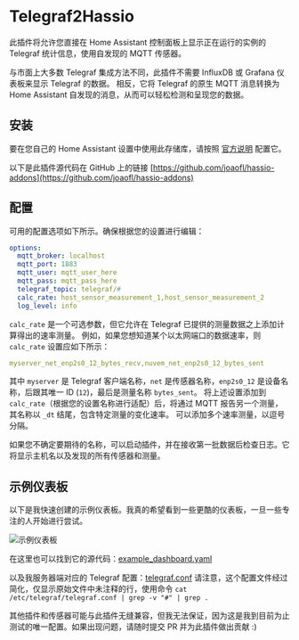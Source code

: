 # Telegraf2Hassio

此插件将允许您直接在 Home Assistant 控制面板上显示正在运行的实例的 Telegraf 统计信息，使用自发现的 MQTT 传感器。

与市面上大多数 Telegraf 集成方法不同，此插件不需要 InfluxDB 或 Grafana 仪表板来显示 Telegraf 的数据。
相反，它将 Telegraf 的原生 MQTT 消息转换为 Home Assistant 自发现的消息，从而可以轻松检测和呈现您的数据。

## 安装

要在您自己的 Home Assistant 设置中使用此存储库，请按照 [官方说明](https://www.home-assistant.io/common-tasks/supervised/#installing-third-party-add-ons) 配置它。

以下是此插件源代码在 GitHub 上的链接 [https://github.com/joaofl/hassio-addons](https://github.com/joaofl/hassio-addons)

## 配置

可用的配置选项如下所示。确保根据您的设置进行编辑：

```yaml
options:
  mqtt_broker: localhost
  mqtt_port: 1883
  mqtt_user: mqtt_user_here
  mqtt_pass: mqtt_pass_here
  telegraf_topic: telegraf/#
  calc_rate: host_sensor_measurement_1,host_sensor_measurement_2
  log_level: info
```

`calc_rate` 是一个可选参数，但它允许在 Telegraf 已提供的测量数据之上添加计算得出的速率测量。
例如，如果您想知道某个以太网端口的数据速率，则 `calc_rate` 设置应如下所示：

```yaml
myserver_net_enp2s0_12_bytes_recv,nuvem_net_enp2s0_12_bytes_sent
```
其中 `myserver` 是 Telegraf 客户端名称，`net` 是传感器名称，`enp2s0_12` 是设备名称，后跟其唯一 ID (`12`)，最后是测量名称 `bytes_sent`。
将上述设置添加到 `calc_rate`（根据您的设置名称进行适配）后，将通过 MQTT 报告另一个测量，其名称以 `_dt` 结尾，包含特定测量的变化速率。
可以添加多个速率测量，以逗号分隔。

如果您不确定要期待的名称，可以启动插件，并在接收第一批数据后检查日志。它将显示主机名以及发现的所有传感器和测量。

## 示例仪表板

以下是我快速创建的示例仪表板。我真的希望看到一些更酷的仪表板，一旦一些专注的人开始进行尝试。

![示例仪表板](https://github.com/joaofl/hassio-addons/blob/master/telegraf2hassio/resources/dashboard-example.png?raw=true)

在这里也可以找到它的源代码：[example_dashboard.yaml](https://github.com/joaofl/hassio-addons/blob/master/telegraf2hassio/resources/example_dashboard.yaml)

以及我服务器端对应的 Telegraf 配置：[telegraf.conf](https://github.com/joaofl/hassio-addons/blob/master/telegraf2hassio/resources/telegraf.conf)
请注意，这个配置文件经过简化，仅显示原始文件中未注释的行，使用命令 `cat /etc/telegraf/telegraf.conf | grep -v "#" | grep .`

其他插件和传感器可能与此插件无缝兼容，但我无法保证，因为这是我到目前为止测试的唯一配置。如果出现问题，请随时提交 PR 并为此插件做出贡献 :)